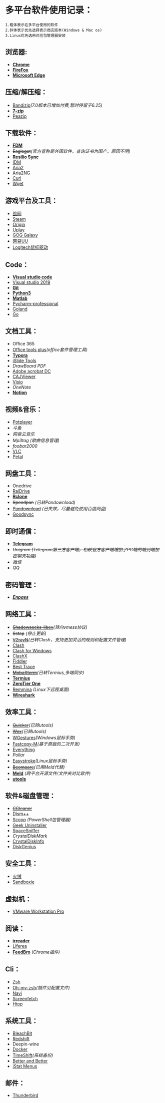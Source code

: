 # 多平台软件使用记录：
    1.粗体表示在多平台使用的软件
    2.斜体表示优先选择表示商店版本(Windows & Mac os)
    3.Linux优先选用对应包管理器安装


## 浏览器:

- **[Chrome](<https://www.google.com/chrome/>)**
- **[FireFox](<https://www.mozilla.org/en-US/firefox/new/>)**
- **[Microsoft Edge](<https://www.microsoftedgeinsider.com/zh-cn/download>)**

## 压缩/解压缩：

- [Bandizip](<https://en.bandisoft.com/bandizip/>)*(7.0版本已增加付费,暂时停留于6.25)*
- **[7-zip](<https://www.7-zip.org/download.html>)**
- [Peazip](<https://www.peazip.org/>)

## 下载软件：

- **[FDM](<https://www.freedownloadmanager.org/zh/>)**
- ~~Eagleget~~*(官方宣称是外国软件，查询证书为国产，原因不明)*
- **[Resilio Sync](<https://www.resilio.com/individuals-sync/>)**
- [IDM](https://www.internetdownloadmanager.com/)
- [Aria2](<https://aria2.github.io/>)
- [Aria2NG](<https://github.com/mayswind/AriaNg>)
- [Curl](<https://curl.haxx.se/>)
- [Wget](<https://www.gnu.org/software/wget/>)

## 游戏平台及工具：

- [战网](<https://www.blizzardgames.cn/zh/>)
- [Steam](<https://store.steampowered.com/about/>)
- [Origin](<https://www.origin.com/sgp/en-us/store/download>)
- [Uplay](<https://uplay.ubisoft.com/zh-cn>)
- [GOG Galaxy](<https://www.gog.com/>)
- [网易UU](<https://uu.163.com/>)
- [Logitech鼠标驱动](<https://support.logi.com/hc/zh-cn/articles/360025298053>)

## Code：

- **[Visual studio code](<https://code.visualstudio.com/>)**
- [Visual studio 2019](<https://visualstudio.microsoft.com/zh-hans/?rr=https%3A%2F%2Fwww.google.com%2F>)
- **[Git](<https://git-scm.com/>)**
- **[Python3](<https://www.python.org/downloads/>)**
- **[Matlab](<https://ww2.mathworks.cn/products/matlab.html>)**
- [Pycharm-professional](<https://www.jetbrains.com/pycharm/>)
- [Goland](<https://www.jetbrains.com/go/>)
- [Go](<https://golang.org/>)

## 文档工具：

- Office 365
- [Office tools plus](<https://otp.landian.vip/zh-cn/>)*(office套件管理工具)*
- **[Typora](<https://typora.io/>)**
- [iSlide Tools](<https://www.islide.cc/>)
- *DrawBoard PDF*
- [Adobe acrobat DC](<https://get.adobe.com/cn/reader/otherversions/>)
- [CAJViewer](<http://cajviewer.cnki.net/>)
- [Visio](<https://msdn.itellyou.cn/>)
- *OneNote*
- **[Notion](<https://www.notion.so/>)**

## 视频&音乐：

- [Potplayer](<https://potplayer.daum.net/>)
- *斗鱼*
- *网易云音乐*
- *Mp3tag* *(歌曲信息管理)*
- *foobar2000*
- [VLC](<https://www.videolan.org/vlc/index.html>)
- [Petal](<https://github.com/shakrmedia/petal>)

## 网盘工具：

- Onedrive
- [RaiDrive](<https://www.raidrive.com/>)
- **[Rclone](<https://rclone.org/downloads/>)**
- ~~Speedpan~~ *(已转Pandownload)*
- ~~[Pandownload](<https://pandownload.com/>)~~ *(已失效，尽量避免使用百度网盘)*
- [Goodsync](<https://www.goodsync.com/>)

## 即时通信：

- **[Telegram](<https://desktop.telegram.org/>)**
- ~~*Unigram* *(Telegram第三方客户端，相较官方客户端增加了PC端的端到端加密聊天功能)*~~
- *微信*
- *QQ*

## 密码管理：

- ***[Enpass](<https://www.enpass.io/>)***

## 网络工具：

- ~~[Shadowsocks-libev](<https://shadowsocks.org/en/download/servers.html>)~~*(转向vmess协议)*
- ~~Sstap~~ *(停止更新)*
- ~~[V2rayN](<https://github.com/2dust/v2rayN>)~~*(已转Clash，支持更加灵活的规则和配置文件管理)*
- [Clash](<https://github.com/Dreamacro/clash>)
- [Clash for Windows](<https://github.com/Fndroid/clash_for_windows_pkg/releases>)
- [ClashX](<https://github.com/yichengchen/clashX>)
- [Fiddler](<https://www.telerik.com/fiddler>)
- [Best Trace](<https://www.ipip.net/product/client.html>)
- ~~[MobaXterm](<https://mobaxterm.mobatek.net/>)~~*(已转Termius,多端同步)*
- **[Termius](<https://termius.com/>)**
- **[ZeroTier One](<https://www.zerotier.com/>)**
- [Remmina](<https://remmina.org/>) *(Linux下远程桌面)*
- **[Wireshark](<https://www.wireshark.org/>)**


## 效率工具：

- ~~[Quicker](<https://getquicker.net/>)~~*(已转utools)*
- ~~[Wox](<http://www.wox.one/>)~~*(已转utools)*
- [WGestures](<http://www.yingdev.com/projects/wgestures>)*(Windows鼠标手势)*
- [Fastcopy-M](<https://github.com/Mapaler/FastCopy-M>)*(基于原版的二次开发)*
- [Everything](<https://www.voidtools.com/zh-cn/>)
- *Pollar*
- [Easystroke](<https://github.com/thjaeger/easystroke/wiki/BuildInstructions>)*(Linux鼠标手势)*
- ~~[Bcompare](<https://www.scootersoftware.com/download.php>)~~*(已用Meld代替)*
- **[Meld](<https://meldmerge.org/>)** *(跨平台开源文件/文件夹对比软件)*
- **[utools](<https://u.tools/>)**

## 软件&磁盘管理：

- ~~[CCleaner](<https://www.ccleaner.com/>)~~
- [Dism++](<https://www.chuyu.me/>)
- [Scoop](<https://scoop.sh/>) *(PowerShell包管理器)*
- [Geek Uninstaller](<https://geekuninstaller.com/>)
- [SpaceSniffer](<http://www.uderzo.it/main_products/space_sniffer/>)
- *CrystalDiskMark*
- [CrystalDiskInfo](<https://crystalmark.info/en/software/crystaldiskinfo/>)
- [DiskGenius](<http://www.diskgenius.cn/>)

## 安全工具：

- [火绒](<https://www.huorong.cn/>)
- [Sandboxie](<https://www.sandboxie.com/>)

## 虚拟机：

- [VMware Workstation Pro](<https://www.vmware.com/cn.html>)

## 阅读：

- ~~**[irreader](<http://irreader.fatecore.com/>)**~~
- [Liferea](<https://lzone.de/liferea/>)
- **[FeedBro](<https://chrome.google.com/webstore/detail/feedbro/mefgmmbdailogpfhfblcnnjfmnpnmdfa?hl=en>)** *(Chrome插件)*

## Cli：

- [Zsh](<https://github.com/robbyrussell/oh-my-zsh/wiki/Installing-ZSH>)
- [Oh-my-zsh](<https://ohmyz.sh/>)*(插件见配置文件)*
- [Navi](<https://github.com/denisidoro/navi>)
- [Screenfetch](<https://github.com/KittyKatt/screenFetch>)
- [Htop](<https://hisham.hm/htop/>)

## 系统工具：

- [BleachBit](<https://www.bleachbit.org/>)
- [Redshift](<https://github.com/jonls/redshift>)
- Deepin-wine
- [Docker](<https://hub.docker.com/>)
- [TimeShift](<https://github.com/teejee2008/timeshift>)*(系统备份)*
- [Better and Better](<https://better365.cn/>)
- [iStat Menus](<https://bjango.com/mac/istatmenus/>)
  
## 邮件：

- [Thunderbird](<https://www.thunderbird.net/zh-CN/>)


  

